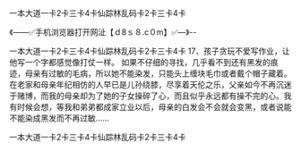 一本大道一卡2卡三卡4卡仙踪林乱码卡2卡三卡4卡

《——✅手机浏览器打开网沚【ｄ8ｓ８.c０m】✅—》--

一本大道一卡2卡三卡4卡仙踪林乱码卡2卡三卡4卡	17、孩子贪玩不爱写作业，让他写一个字都感觉像打仗一样。
如果不仔细的寻找，几乎看不到还有黑发的痕迹，母亲有过敏的毛病，所以她不能染发，只能头上缠块毛巾或者戴个帽子藏着。在老家和母亲年纪相仿的人早已是儿孙绕膝，尽享着天伦之乐，父亲如今不再沉迷于赌博，而我的母亲却为了她的子女操碎了心，而且似乎永远都有操不完的心。我有时候会想，等我和弟弟都成家立业以后，母亲的白发会不会就会变黑，或者说能不能染成黑发而不再过敏……





一本大道一卡2卡三卡4卡仙踪林乱码卡2卡三卡4卡
